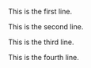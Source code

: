 This is the first line.

This is the second line.

This is the third line. 

This is the fourth line.